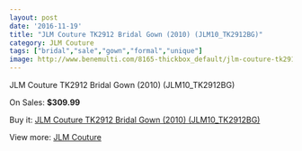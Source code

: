 ```yaml
---
layout: post
date: '2016-11-19'
title: "JLM Couture TK2912 Bridal Gown (2010) (JLM10_TK2912BG)"
category: JLM Couture
tags: ["bridal","sale","gown","formal","unique"]
image: http://www.benemulti.com/8165-thickbox_default/jlm-couture-tk2912-bridal-gown-2010-jlm10tk2912bg.jpg
---
```

JLM Couture TK2912 Bridal Gown (2010) (JLM10_TK2912BG)

On Sales: **$309.99**
<a href="https://www.benemulti.com/en/jlm-couture/3128-jlm-couture-tk2912-bridal-gown-2010-jlm10tk2912bg.html"><amp-img layout="responsive" width="600" height="600" src="//www.benemulti.com/8165-thickbox_default/jlm-couture-tk2912-bridal-gown-2010-jlm10tk2912bg.jpg" alt="JLM Couture TK2912 Bridal Gown (2010) (JLM10_TK2912BG) 0" /></a>
<a href="https://www.benemulti.com/en/jlm-couture/3128-jlm-couture-tk2912-bridal-gown-2010-jlm10tk2912bg.html"><amp-img layout="responsive" width="600" height="600" src="//www.benemulti.com/8166-thickbox_default/jlm-couture-tk2912-bridal-gown-2010-jlm10tk2912bg.jpg" alt="JLM Couture TK2912 Bridal Gown (2010) (JLM10_TK2912BG) 1" /></a>

Buy it: [JLM Couture TK2912 Bridal Gown (2010) (JLM10_TK2912BG)](https://www.benemulti.com/en/jlm-couture/3128-jlm-couture-tk2912-bridal-gown-2010-jlm10tk2912bg.html "JLM Couture TK2912 Bridal Gown (2010) (JLM10_TK2912BG)")

View more: [JLM Couture](https://www.benemulti.com/en/33-jlm-couture "JLM Couture")